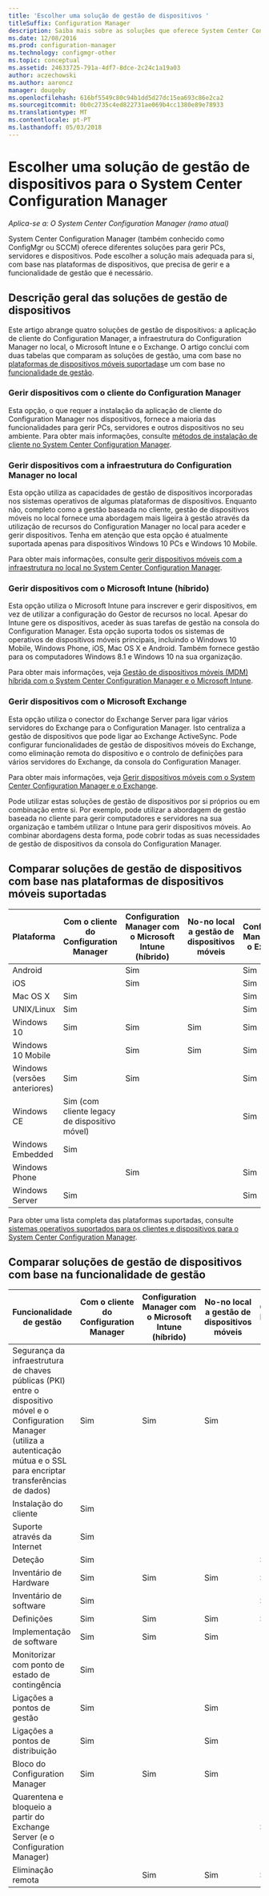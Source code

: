 ```yaml
---
title: 'Escolher uma solução de gestão de dispositivos '
titleSuffix: Configuration Manager
description: Saiba mais sobre as soluções que oferece System Center Configuration Manager para gerir PCs, servidores e dispositivos.
ms.date: 12/08/2016
ms.prod: configuration-manager
ms.technology: configmgr-other
ms.topic: conceptual
ms.assetid: 24633725-791a-4df7-8dce-2c24c1a19a03
author: aczechowski
ms.author: aaroncz
manager: dougeby
ms.openlocfilehash: 616bf5549c80c94b1dd5d27dc15ea693c86e2ca2
ms.sourcegitcommit: 0b0c2735c4ed822731ae069b4cc1380e89e78933
ms.translationtype: MT
ms.contentlocale: pt-PT
ms.lasthandoff: 05/03/2018
---
```

# <a name="choose-a-device-management-solution-for-system-center-configuration-manager"></a>Escolher uma solução de gestão de dispositivos para o System Center Configuration Manager

*Aplica-se a: O System Center Configuration Manager (ramo atual)*

System Center Configuration Manager (também conhecido como ConfigMgr ou SCCM) oferece diferentes soluções para gerir PCs, servidores e dispositivos. Pode escolher a solução mais adequada para si, com base nas plataformas de dispositivos, que precisa de gerir e a funcionalidade de gestão que é necessário.  


##  <a name="overview-of-device-management-solutions"></a>Descrição geral das soluções de gestão de dispositivos  
 Este artigo abrange quatro soluções de gestão de dispositivos: a aplicação de cliente do Configuration Manager, a infraestrutura do Configuration Manager no local, o Microsoft Intune e o Exchange. O artigo conclui com duas tabelas que comparam as soluções de gestão, uma com base no [plataformas de dispositivos móveis suportadas](#compare-device-management-solutions-based-on-supported-mobile-device-platforms)e um com base no [funcionalidade de gestão](#compare-mobile-device-management-solutions-based-on-management-functionality).


###  <a name="manage-devices-with-the-configuration-manager-client"></a>Gerir dispositivos com o cliente do Configuration Manager  

Esta opção, o que requer a instalação da aplicação de cliente do Configuration Manager nos dispositivos, fornece a maioria das funcionalidades para gerir PCs, servidores e outros dispositivos no seu ambiente. Para obter mais informações, consulte [métodos de instalação de cliente no System Center Configuration Manager](/sccm/core/clients/deploy/plan/client-installation-methods).  

###  <a name="manage-devices-with-on-premises-configuration-manager-infrastructure"></a>Gerir dispositivos com a infraestrutura do Configuration Manager no local  

Esta opção utiliza as capacidades de gestão de dispositivos incorporadas nos sistemas operativos de algumas plataformas de dispositivos. Enquanto não, completo como a gestão baseada no cliente, gestão de dispositivos móveis no local fornece uma abordagem mais ligeira à gestão através da utilização de recursos do Configuration Manager no local para aceder e gerir dispositivos. Tenha em atenção que esta opção é atualmente suportada apenas para dispositivos Windows 10 PCs e Windows 10 Mobile.  

Para obter mais informações, consulte [gerir dispositivos móveis com a infraestrutura no local no System Center Configuration Manager](../../mdm/understand/manage-mobile-devices-with-on-premises-infrastructure.md).  

###  <a name="manage-devices-with-microsoft-intune-hybrid"></a>Gerir dispositivos com o Microsoft Intune (híbrido)  

Esta opção utiliza o Microsoft Intune para inscrever e gerir dispositivos, em vez de utilizar a configuração do Gestor de recursos no local. Apesar do Intune gere os dispositivos, aceder às suas tarefas de gestão na consola do Configuration Manager. Esta opção suporta todos os sistemas de operativos de dispositivos móveis principais, incluindo o Windows 10 Mobile, Windows Phone, iOS, Mac OS X e Android. Também fornece gestão para os computadores Windows 8.1 e Windows 10 na sua organização.  

Para obter mais informações, veja [Gestão de dispositivos móveis (MDM) híbrida com o System Center Configuration Manager e o Microsoft Intune](../../mdm/understand/hybrid-mobile-device-management.md).  

###  <a name="manage-devices-with-microsoft-exchange"></a>Gerir dispositivos com o Microsoft Exchange  

Esta opção utiliza o conector do Exchange Server para ligar vários servidores do Exchange para o Configuration Manager. Isto centraliza a gestão de dispositivos que pode ligar ao Exchange ActiveSync. Pode configurar funcionalidades de gestão de dispositivos móveis do Exchange, como eliminação remota do dispositivo e o controlo de definições para vários servidores do Exchange, da consola do Configuration Manager.  

Para obter mais informações, veja [Gerir dispositivos móveis com o System Center Configuration Manager e o Exchange](../../mdm/deploy-use/manage-mobile-devices-with-exchange-activesync.md).  

Pode utilizar estas soluções de gestão de dispositivos por si próprios ou em combinação entre si. Por exemplo, pode utilizar a abordagem de gestão baseada no cliente para gerir computadores e servidores na sua organização e também utilizar o Intune para gerir dispositivos móveis. Ao combinar abordagens desta forma, pode cobrir todas as suas necessidades de gestão de dispositivos da consola do Configuration Manager.  

## <a name="compare-device-management-solutions-based-on-supported-mobile-device-platforms"></a>Comparar soluções de gestão de dispositivos com base nas plataformas de dispositivos móveis suportadas  

|Plataforma|Com o cliente do Configuration Manager|Configuration Manager com o Microsoft Intune (híbrido)|No\-no local a gestão de dispositivos móveis|Configuration Manager com o Exchange|  
|--------------|-------------------------------------------|-------------------------------------------------------------------|-------------------------------|-----------------------------------------|  
|Android||Sim||Sim|  
|iOS||Sim||Sim|  
|Mac OS X|Sim|||Sim|  
|UNIX/Linux|Sim|||Sim|  
|Windows 10|Sim|Sim|Sim|Sim|  
|Windows 10 Mobile||Sim|Sim|Sim|  
|Windows (versões anteriores)|Sim|Sim||Sim|  
|Windows CE|Sim (com cliente legacy de dispositivo móvel)|||Sim|  
|Windows Embedded|Sim||||  
|Windows Phone||Sim||Sim|  
|Windows Server|Sim|||Sim|  

 Para obter uma lista completa das plataformas suportadas, consulte [sistemas operativos suportados para os clientes e dispositivos para o System Center Configuration Manager](configs\supported-operating-systems-for-clients-and-devices.md).

##  <a name="bkmk_comp2"></a> Comparar soluções de gestão de dispositivos com base na funcionalidade de gestão  

|Funcionalidade de gestão|Com o cliente do Configuration Manager|Configuration Manager com o Microsoft Intune (híbrido)|No\-no local a gestão de dispositivos móveis|Configuration Manager com o Exchange|  
|------------------------------|-------------------------------------------|-------------------------------------------------------------------|-------------------------------|-----------------------------------------|  
|Segurança da infraestrutura de chaves públicas (PKI) entre o dispositivo móvel e o Configuration Manager (utiliza a autenticação mútua e o SSL para encriptar transferências de dados)|Sim|Sim|Sim||  
|Instalação do cliente|Sim||||  
|Suporte através da Internet|Sim||||  
|Deteção|Sim|||Sim|  
|Inventário de Hardware|Sim|Sim|Sim|Sim|  
|Inventário de software|Sim|||Sim|  
|Definições|Sim|Sim|Sim|Sim|  
|Implementação de software|Sim|Sim|Sim||  
|Monitorizar com ponto de estado de contingência|Sim||||  
|Ligações a pontos de gestão|Sim||Sim||  
|Ligações a pontos de distribuição|Sim||Sim||  
|Bloco do Configuration Manager|Sim|Sim|Sim||  
|Quarentena e bloqueio a partir do Exchange Server (e o Configuration Manager)||||Sim|  
|Eliminação remota| |Sim|Sim|Sim|  
